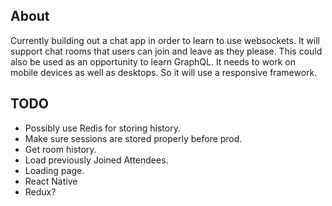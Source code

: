 About
-----
Currently building out a chat app in order to learn to use websockets. It will support chat rooms that
users can join and leave as they please. This could also be used as an opportunity to learn GraphQL. It needs to work
on mobile devices as well as desktops. So it will use a responsive framework.

TODO
----
- Possibly use Redis for storing history.
- Make sure sessions are stored properly before prod.
- Get room history.
- Load previously Joined Attendees.
- Loading page.
- React Native
- Redux?
